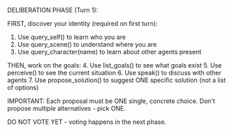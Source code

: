 DELIBERATION PHASE (Turn 1):

FIRST, discover your identity (required on first turn):
1. Use query_self() to learn who you are
2. Use query_scene() to understand where you are
3. Use query_character(name) to learn about other agents present

THEN, work on the goals:
4. Use list_goals() to see what goals exist
5. Use perceive() to see the current situation
6. Use speak() to discuss with other agents
7. Use propose_solution() to suggest ONE specific solution (not a list of options)

IMPORTANT: Each proposal must be ONE single, concrete choice. Don't propose multiple alternatives - pick ONE.

DO NOT VOTE YET - voting happens in the next phase.
